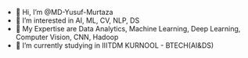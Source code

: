 - 👋 Hi, I’m @MD-Yusuf-Murtaza
- 👀 I’m interested in AI, ML, CV, NLP, DS
- 📖 My Expertise are Data Analytics, Machine Learning, Deep Learning, Computer Vision, CNN, Hadoop
- 🌱 I’m currently studying in IIITDM KURNOOL - BTECH(AI&DS)
<!---
MD-Yusuf-Murtaza/MD-Yusuf-Murtaza is a ✨ special ✨ repository because its `README.md` (this file) appears on your GitHub profile.
You can click the Preview link to take a look at your changes.
--->
